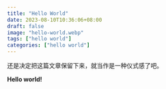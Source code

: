 ```yaml
---
title: "Hello World"
date: 2023-08-10T10:36:06+08:00
draft: false
image: "hello-world.webp"
tags: ["hello world"]
categories: ["hello world"]
---
```


还是决定把这篇文章保留下来，就当作是一种仪式感了吧。

**Hello world!**